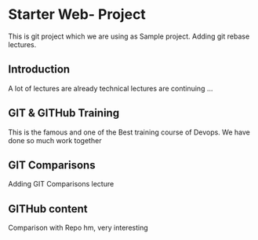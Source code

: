 # Starter Web- Project
This is git project which we are using as Sample project. Adding git rebase lectures.
## Introduction
A lot of lectures are already 
technical lectures are continuing ...
## GIT & GITHub Training
This is the famous and one of the Best training course of Devops. We have done so much work together

## GIT Comparisons
Adding GIT Comparisons lecture

## GITHub content

Comparison with Repo
hm, very interesting
